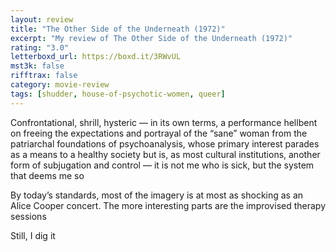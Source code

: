 ```yaml
---
layout: review
title: "The Other Side of the Underneath (1972)"
excerpt: "My review of The Other Side of the Underneath (1972)"
rating: "3.0"
letterboxd_url: https://boxd.it/3RWvUL
mst3k: false
rifftrax: false
category: movie-review
tags: [shudder, house-of-psychotic-women, queer]
---
```


Confrontational, shrill, hysteric — in its own terms, a performance hellbent on freeing the expectations and portrayal of the “sane” woman from the patriarchal foundations of psychoanalysis, whose primary interest parades as a means to a healthy society but is, as most cultural institutions, another form of subjugation and control — it is not me who is sick, but the system that deems me so

By today’s standards, most of the imagery is at most as shocking as an Alice Cooper concert. The more interesting parts are the improvised therapy sessions

Still, I dig it
